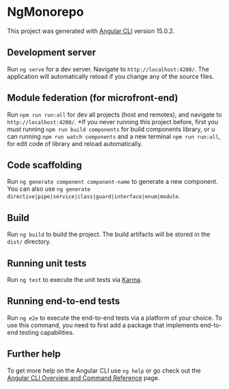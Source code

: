 
# NgMonorepo

This project was generated with [Angular CLI](https://github.com/angular/angular-cli) version 15.0.2.

## Development server 

Run `ng serve` for a dev server. Navigate to `http://localhost:4200/`. The application will automatically reload if you change any of the source files.

## Module federation (for microfront-end)

Run `npm run run:all` for dev all projects (host and remotes), and navigate to `http://localhost:4200/`.
*If you never running this project before, first you must running `npm run build components` for build components library, or u can running `npm run watch components` and a new terminal `npm run run:all`, for edit code of library and reload automatically.

## Code scaffolding

 Run `ng generate component component-name` to generate a new component. You can also use `ng generate directive|pipe|service|class|guard|interface|enum|module`.

## Build

Run `ng build` to build the project. The build artifacts will be stored in the `dist/` directory.

## Running unit tests

Run `ng test` to execute the unit tests via [Karma](https://karma-runner.github.io).

## Running end-to-end tests

Run `ng e2e` to execute the end-to-end tests via a platform of your choice. To use this command, you need to first add a package that implements end-to-end testing capabilities.

## Further help

To get more help on the Angular CLI use `ng help` or go check out the [Angular CLI Overview and Command Reference](https://angular.io/cli) page.
